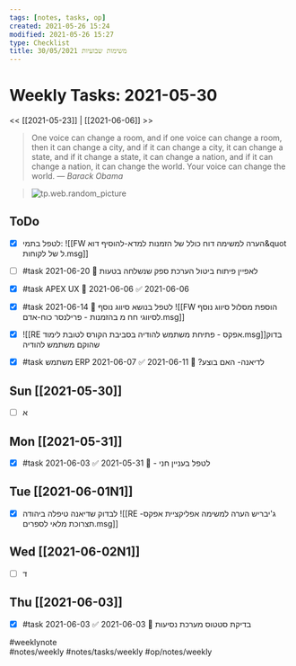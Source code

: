 ```yaml
---
tags: [notes, tasks, op] 
created: 2021-05-26 15:24
modified: 2021-05-26 15:27
type: Checklist
title: משימות שבועיות 30/05/2021
---
```


# Weekly Tasks: 2021-05-30	

<< [[2021-05-23]] | [[2021-06-06]] >>

> One voice can change a room, and if one voice can change a room, then it can change a city, and if it can change a city, it can change a state, and if it change a state, it can change a nation, and if it can change a nation, it can change the world. Your voice can change the world.
> &mdash; <cite>Barack Obama</cite>

> ![tp.web.random_picture](https://images.unsplash.com/photo-1619378528869-21af0e623b66?crop=entropy&cs=tinysrgb&fit=crop&fm=jpg&h=200&ixlib=rb-1.2.1&q=80&w=600)  



## ToDo
- [x]  לטפל בתמי: ![[FW  הערה למשימה   דוח כולל של הזמנות למדא-להוסיף   דוא&quot ל של לקוחות.msg]]
- [ ] #task לאפיין פיתוח ביטול הערכת ספק שנשלחה בטעות 📅 2021-06-20
- [x] #task APEX UX 📅 2021-06-06 ✅ 2021-06-06
- [x] #task לטפל בנושא סיווג נוסף 📅 2021-06-14
![[FW  הוספת מסלול סיווג נוסף לסיווגי חח מ בהזמנות  - פרילנסר כוח-אדם.msg]]

- [x] ![[RE  אפקס - פתיחת משתמש להודיה בסביבת הקורס לטובת לימוד.msg]]בדוק שהוקם משתמש להודיה
- [x] #task משתמש ERP לדיאנה- האם בוצע? 📅 2021-06-11 ✅ 2021-06-07







## Sun [[2021-05-30]]
- [ ] א

## Mon [[2021-05-31]]
- [x] #task לטפל בעניין חני - 📅 2021-05-31 ✅ 2021-06-03

## Tue [[2021-06-01N1]]
- [x] לבדוק שדיאנה טיפלה ביהודה  ![[RE  ג'יבריש  הערה למשימה   אפליקציית אפקס- תצרוכת מלאי לספרים.msg]]

## Wed [[2021-06-02N1]]
- [ ] ד

## Thu [[2021-06-03]]
- [x] #task בדיקת סטטוס מערכת נסיעות 📅 2021-06-03 ✅ 2021-06-03

#weeklynote  
#notes/weekly
#notes/tasks/weekly
#op/notes/weekly
